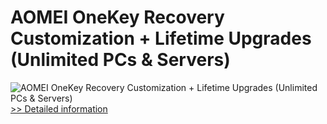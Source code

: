 # AOMEI OneKey Recovery Customization + Lifetime Upgrades (Unlimited PCs & Servers)
![AOMEI OneKey Recovery Customization + Lifetime Upgrades (Unlimited PCs & Servers)](https://mycommerce.akamaized.net/api/pimages/P300870438/BIG/300870438.PNG)
[>> Detailed information](https://secure.shareit.com/shareit/product.html?productid=300870438&affiliateid=200057808)